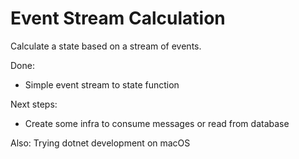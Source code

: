 # Event Stream Calculation

Calculate a state based on a stream of events.

Done:
- Simple event stream to state function

Next steps:
- Create some infra to consume messages or read from database

Also:
Trying dotnet development on macOS
